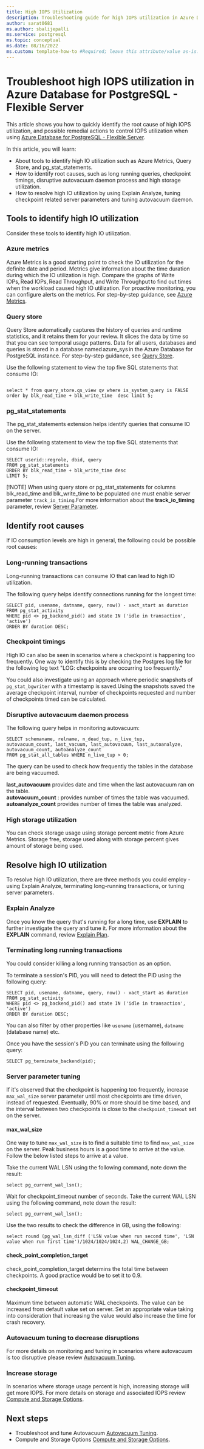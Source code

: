 ```yaml
---
title: High IOPS Utilization
description: Troubleshooting guide for high IOPS utilization in Azure Database for PostgreSQL - Flexible Server 
author: sarat0681
ms.author: sbalijepalli
ms.service: postgresql
ms.topic: conceptual
ms.date: 08/16/2022
ms.custom: template-how-to #Required; leave this attribute/value as-is.
---
```


# Troubleshoot high IOPS utilization in Azure Database for PostgreSQL - Flexible Server

This article shows you how to quickly identify the root cause of high IOPS utilization, and possible remedial actions to control IOPS utilization when using [Azure Database for PostgreSQL - Flexible Server](overview.md). 

In this article, you will learn:

- About tools to identify high IO utilization such as Azure Metrics, Query Store, and pg_stat_statements.
- How to identify root causes, such as long running queries, checkpoint timings, disruptive autovacuum daemon process  and high storage utilization.
- How to resolve high IO utilization by using Explain Analyze, tuning checkpoint related server parameters and tuning autovacuum daemon.

## Tools to identify high IO utilization

Consider these tools to identify high IO utilization.

### Azure metrics

Azure Metrics is a good starting point to check the IO utilization for the definite date and period. Metrics give information about the time duration during which the IO utilization is high. Compare the graphs of Write IOPs, Read IOPs, Read Throughput, and Write Throughput to find out times when the workload caused high IO utilization. For proactive monitoring, you can configure alerts on the metrics. For step-by-step guidance, see [Azure Metrics](./howto-alert-on-metrics.md).

### Query store

Query Store automatically captures the history of queries and runtime statistics, and it retains them for your review. It slices the data by time so that you can see temporal usage patterns. Data for all users, databases and queries is stored in a database named azure_sys in the Azure Database for PostgreSQL instance. For step-by-step guidance, see [Query Store](./concepts-query-store.md).

Use the following statement to view the top five SQL statements that consume IO:

``` postgresql

select * from query_store.qs_view qv where is_system_query is FALSE 
order by blk_read_time + blk_write_time  desc limit 5;

```

### pg_stat_statements

The pg_stat_statements extension helps identify queries that consume IO on the server.

Use the following statement to view the top five SQL statements that consume IO:

``` postgresql
SELECT userid::regrole, dbid, query
FROM pg_stat_statements 
ORDER BY blk_read_time + blk_write_time desc  
LIMIT 5;   
```
[!NOTE]
When using query store or pg_stat_statements for columns blk_read_time and blk_write_time to be populated one must enable server parameter `track_io_timing`.For more information about the **track_io_timing** parameter, review [Server Parameter](https://www.postgresql.org/docs/current/runtime-config-statistics.html). 

## Identify root causes 

If IO consumption levels are high in general, the following could be possible root causes: 

### Long-running transactions  

Long-running transactions can consume IO that can lead to high IO utilization.

The following query helps identify connections running for the longest time:  

```postgresql
SELECT pid, usename, datname, query, now() - xact_start as duration 
FROM pg_stat_activity  
WHERE pid <> pg_backend_pid() and state IN ('idle in transaction', 'active') 
ORDER BY duration DESC;   
```

### Checkpoint timings

High IO can also be seen in scenarios where a checkpoint is happening too frequently. One way to identify this is by checking the Postgres log file for the following log text "LOG: checkpoints are occurring too frequently."

You could also investigate using an approach where periodic snapshots of `pg_stat_bgwriter` with a timestamp is saved.Using the snapshots saved the average checkpoint interval, number of checkpoints requested and number of checkpoints timed can be calculated. 

### Disruptive autovacuum daemon process

The following query helps in monitoring autovacuum:

``` postgresql
SELECT schemaname, relname, n_dead_tup, n_live_tup, autovacuum_count, last_vacuum, last_autovacuum, last_autoanalyze, autovacuum_count, autoanalyze_count FROM pg_stat_all_tables WHERE n_live_tup > 0; 
```
The query can be used to check how frequently the tables in the database are being vacuumed. 

**last_autovacuum** provides date and time when the last autovacuum ran on the table.      
**autovacuum_count** : provides number of times the table was vacuumed.    
**autoanalyze_count** provides number of times the table was analyzed.   


### High storage utilization

You can check storage usage using storage percent metric from Azure Metrics. Storage free, storage used along with storage percent gives amount of storage being used.

## Resolve high IO utilization

To resolve high IO utilization, there are three methods you could employ - using Explain Analyze, terminating long-running transactions, or tuning server parameters.

### Explain Analyze 

Once you know the query that's running for a long time, use **EXPLAIN** to further investigate the query and tune it. For more information about the **EXPLAIN** command, review [Explain Plan](https://www.postgresql.org/docs/current/sql-explain.html). 

### Terminating long running transactions   

You could consider killing a long running transaction as an option.

To terminate a session's PID, you will need to detect the PID using the following query: 

``` postgresql
SELECT pid, usename, datname, query, now() - xact_start as duration 
FROM pg_stat_activity  
WHERE pid <> pg_backend_pid() and state IN ('idle in transaction', 'active') 
ORDER BY duration DESC;   
```

You can also filter by other properties like `usename` (username), `datname` (database name) etc.  

Once you have the session's PID you can terminate using the following query:

``` postgresql
SELECT pg_terminate_backend(pid);
```

### Server parameter tuning

If it's observed that the checkpoint is happening too frequently, increase `max_wal_size` server parameter until most checkpoints are time driven, instead of requested. Eventually, 90% or more should be time based, and the interval between two checkpoints is close to the `checkpoint_timeout` set on the server.

#### max_wal_size

One way to tune `max_wal_size` is to find a suitable time to find `max_wal_size` on the server. Peak business hours is a good time to arrive at the value. Follow the below listed steps to arrive at a value.

Take the current WAL LSN using the following command, note down the result:

 ``` postgresql
select pg_current_wal_lsn();
```
Wait for checkpoint_timeout number of seconds. Take the current WAL LSN using the following command, note down the result:

 ``` postgresql
select pg_current_wal_lsn();
```
Use the two results to check the difference in GB, using the following:

 ``` postgresql 
select round (pg_wal_lsn_diff ('LSN value when run second time', 'LSN value when run first time')/1024/1024/1024,2) WAL_CHANGE_GB;
```      

#### check_point_completion_target

check_point_completion_target determins the total time between checkpoints. A good practice would be to set it to 0.9.

#### checkpoint_timeout

Maximum time between automatic WAL checkpoints. The value can be increased from default value set on server. Set an appropriate value taking into consideration that increasing the value would also increase the time for crash recovery.

### Autovacuum tuning to decrease disruptions

For more details on monitoring and tuning in scenarios where autovacuum is too disruptive please review [Autovacuum Tuning](./how-to-autovacuum-tuning.md).

###  Increase storage
In scenarios where storage usage percent is high, increasing storage will get more IOPS. For more details on storage and associated IOPS review [Compute and Storage Options](./concepts-compute-storage.md).


## Next steps

- Troubleshoot and tune Autovacuum [Autovacuum Tuning](./how-to-autovacuum-tuning.md).
- Compute and Storage Options [Compute and Storage Options](./concepts-compute-storage.md).
 